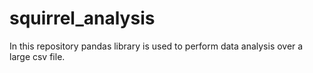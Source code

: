 # squirrel_analysis
In this repository pandas library is used to perform data analysis over a large csv file.
